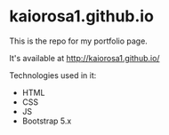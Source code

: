 # kaiorosa1.github.io


This is the repo for my portfolio page. 

It's available at http://kaiorosa1.github.io/


Technologies used in it:

* HTML
* CSS
* JS
* Bootstrap 5.x
